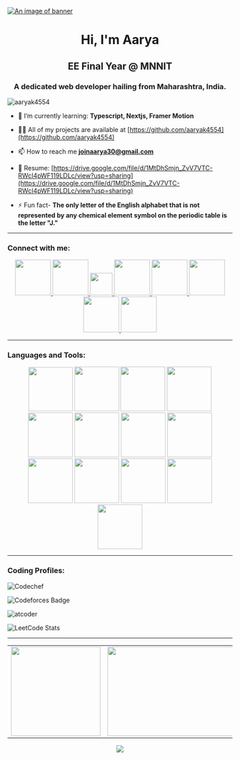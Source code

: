 [![An image of banner](https://user-images.githubusercontent.com/74038190/225813708-98b745f2-7d22-48cf-9150-083f1b00d6c9.gif)](https://user-images.githubusercontent.com/74038190/225813708-98b745f2-7d22-48cf-9150-083f1b00d6c9.gif)

<h1 align="center">Hi, I'm Aarya</h1>
<h2 align="center">EE Final Year @ MNNIT</h2>
<h3 align="center">A dedicated web developer hailing from Maharashtra, India.</h3>

<p align="left"> <img src="https://komarev.com/ghpvc/?username=aaryak4554&label=Profile%20views&color=0e75b6&style=flat" alt="aaryak4554" /> </p>

- 🌱 I’m currently learning: **Typescript, Nextjs, Framer Motion**
  
- 👨‍💻 All of my projects are available at [https://github.com/aaryak4554](https://github.com/aaryak4554)
  
- 📫 How to reach me **joinaarya30@gmail.com**
  
- 📄 Resume:  [https://drive.google.com/file/d/1MtDhSmjn_ZvV7VTC-RWcI4pWF119LDLc/view?usp=sharing](https://drive.google.com/file/d/1MtDhSmjn_ZvV7VTC-RWcI4pWF119LDLc/view?usp=sharing)

- ⚡ Fun fact- **The only letter of the English alphabet that is not represented by any chemical element symbol on the periodic table is the letter "J."**
  
<hr>

<h3 align="left">Connect with me:</h3>
<p align="center">
<!-- linkedin -->
    <a href="https://www.linkedin.com/in/aarya-khandare-50462927a/" alt="linkedin">
        <img height="80" src="https://user-images.githubusercontent.com/74038190/235294012-0a55e343-37ad-4b0f-924f-c8431d9d2483.gif"/>
    </a>
<!-- leetcode -->
    <a href="https://leetcode.com/aaryak1369/" alt="leetcode">
        <img height="80" src="https://upload.wikimedia.org/wikipedia/commons/1/19/LeetCode_logo_black.png" />
    </a>
<!--   gfg -->
    <a href="https://auth.geeksforgeeks.org/user/joinaarya30/?utm_source=geeksforgeeks&utm_medium=my_profile&utm_campaign=auth_user" alt="gfg">
        <img height="50" width="50" src="https://upload.wikimedia.org/wikipedia/commons/4/43/GeeksforGeeks.svg"/>
    </a>
<!--   codechef -->
    <a href="https://www.codechef.com/users/bluegrace0206" alt="codechef">
        <img height="80" src="https://img.icons8.com/?size=512&id=vAtJFm3hwtQw&format=png"/>
    </a>
<!--   codeforces -->
    <a href="https://codeforces.com/profile/bluegrace0206" alt="codeforces">
        <img height="80" src="https://img.icons8.com/?size=512&id=jldAN67IAsrW&format=png"/>
    </a>
<!--   instagram -->
    <a href="https://www.instagram.com/aaryak0206/" alt="instagram">
        <img height="80" src="https://user-images.githubusercontent.com/74038190/235294013-a33e5c43-a01c-43f6-b44d-a406d8b4ab75.gif"/>
    </a>
<!--   faccebook -->
    <a href="https://www.facebook.com/profile.php?id=100015673624271" alt="facebook">
        <img height="80" src="https://user-images.githubusercontent.com/74038190/235294010-ec412ef5-e3da-4efa-b1d4-0ab4d4638755.gif"/>
    </a>
<!--   gmail -->
    <a href="joinaarya30@gmail.com" alt="mail">
        <img height="80" src="https://img.icons8.com/?size=512&id=xLIkjgcmFOsC&format=png"/>
    </a>
</p>

<hr>

<h3 align="left">Languages and Tools:</h3>
<p align="center" padding="20px">
<!-- c++ -->
<img src="https://skillicons.dev/icons?i=cpp" width="99">
<!-- html -->
<img src="https://github.com/Anmol-Baranwal/Cool-GIFs-For-GitHub/assets/74038190/29fd6286-4e7b-4d6c-818f-c4765d5e39a9" width="100">
<!-- css -->
<img src="https://github.com/Anmol-Baranwal/Cool-GIFs-For-GitHub/assets/74038190/67f477ed-6624-42da-99f0-1a7b1a16eecb" width="100">
<!-- js -->
<img src="https://user-images.githubusercontent.com/74038190/212257454-16e3712e-945a-4ca2-b238-408ad0bf87e6.gif" width="100"> 
<!-- github -->
<img src="https://user-images.githubusercontent.com/74038190/212257468-1e9a91f1-b626-4baa-b15d-5c385dfa7ed2.gif" width="100">
<!-- vscode -->
<img src="https://user-images.githubusercontent.com/74038190/212257465-7ce8d493-cac5-494e-982a-5a9deb852c4b.gif" width="100">
<!-- nodejs -->
<img src="https://user-images.githubusercontent.com/74038190/212257460-738ff738-247f-4445-a718-cdd0ca76e2db.gif" width="100">
<!-- express -->
<img src="https://github.com/Anmol-Baranwal/Cool-GIFs-For-GitHub/assets/74038190/1a797f46-efe4-41e6-9e75-5303e1bbcbfa" width="100">
<!-- reactjs -->
<img src="https://user-images.githubusercontent.com/74038190/212257467-871d32b7-e401-42e8-a166-fcfd7baa4c6b.gif" width="100">
<!-- bootstrap -->
<img src="https://user-images.githubusercontent.com/74038190/212280805-9bcb336b-8c55-46a8-abf8-ff286ab55472.gif" width="100">
<!-- git -->
<img src="https://user-images.githubusercontent.com/74038190/212281775-b468df30-4edc-4bf8-a4ee-f52e1aaddc86.gif" width="100">
<!-- firebase -->
<img src="https://github.com/Anmol-Baranwal/Cool-GIFs-For-GitHub/assets/74038190/3c16d4f2-b757-4c70-8f42-43d5dddd2c36" width="100">
 <!-- mongodb -->
<img src="https://github.com/Anmol-Baranwal/Cool-GIFs-For-GitHub/assets/74038190/398b19b1-9aae-4c1f-8bc0-d172a2c08d68" width="100">
  
</p>

<hr>

<h3 align="left">Coding Profiles:</h3>

<!-- codechef -->
![Codechef](https://cp-logo.vercel.app/codechef/aaryak0000) 

 <!-- codeforces -->
![Codeforces Badge](https://codeforces-readme-stats.vercel.app/api/badge?username=bluegrace0206)

<!-- atcoder -->
![atcoder](https://atrating.baoshuo.dev/rating?username=aaryak1369) 

 <!-- leetcode -->
![LeetCode Stats](https://leetcard.jacoblin.cool/aaryak1369?theme=light&font=ABeeZee&ext=contest&width=800)

<hr>

<!-- github stata -->
<table>
  <td>
     <img src="https://github-readme-stats.vercel.app/api?username=aaryak1369&show_icons=true" align="center" height="200px"/>
  </td>
  <td>
    <img src="https://github-readme-stats.vercel.app/api/top-langs?username=aaryak1369&layout=compact&&width=450"  align="center" height="200px" width="500px"/>
  </td>
</table>

<!-- Streak Graph -->
<!-- <div align="center">
  <img src="https://streak-stats.demolab.com?user=aaryak1369&locale=en&mode=daily&theme=light&hide_border=false&border_radius=5&order=3" height="220" alt="streak graph"  />
</div> -->

<div align="center"> <img src="https://capsule-render.vercel.app/api?type=waving&color=gradient&height=60&width=900&section=footer"/> </div>
